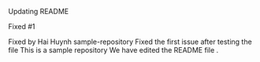 Updating README

Fixed #1

Fixed by Hai Huynh
sample-repository
Fixed the first issue after testing the file
This is a sample repository
We have edited the README file
.
